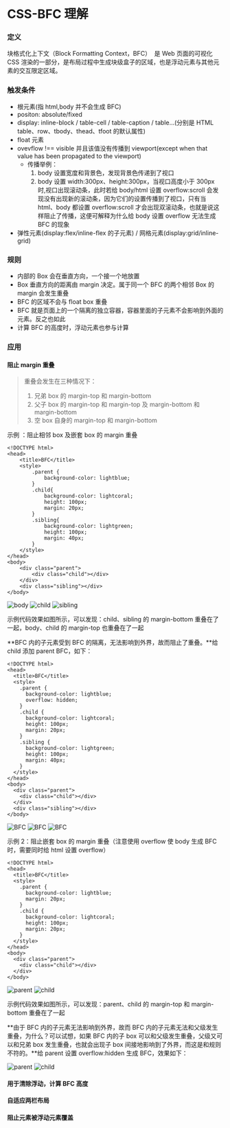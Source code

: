 # CSS-BFC 理解

### 定义

块格式化上下文（Block Formatting Context，BFC）  是 Web 页面的可视化 CSS 渲染的一部分，是布局过程中生成块级盒子的区域，也是浮动元素与其他元素的交互限定区域。

### 触发条件

- 根元素(指 html,body 并不会生成 BFC)
- positon: absolute/fixed
- display: inline-block / table-cell / table-caption / table...(分别是 HTML table、row、tbody、thead、tfoot 的默认属性)
- float 元素
- ovevflow !== visible 并且该值没有传播到 viewport(except when that value has been propagated to the viewport)
  - 传播举例：
    1. body 设置宽度和背景色，发现背景色传递到了视口
    2. body 设置 width:300px、height:300px，当视口高度小于 300px 时,视口出现滚动条，此时若给 body/html 设置 overflow:scroll 会发现没有出现新的滚动条，因为它们的设置传播到了视口，只有当 html、body 都设置 overflow:scroll 才会出现双滚动条，也就是说这样阻止了传播，这便可解释为什么给 body 设置 overflow 无法生成 BFC 的现象
- 弹性元素(display:flex/inline-flex 的子元素) / 网格元素(display:grid/inline-grid)

### 规则

- 内部的 Box 会在垂直方向，一个接一个地放置
- Box 垂直方向的距离由 margin 决定。属于同一个 BFC 的两个相邻 Box 的 margin 会发生重叠
- BFC 的区域不会与 float box 重叠
- BFC 就是页面上的一个隔离的独立容器，容器里面的子元素不会影响到外面的元素。反之也如此
- 计算 BFC 的高度时，浮动元素也参与计算

### 应用

#### 阻止 margin 重叠

> 重叠会发生在三种情况下：
>
> 1. 兄弟 box 的 margin-top 和 margin-bottom
> 2. 父子 box 的 margin-top 和 margin-top 及 margin-bottom 和 margin-bottom
> 3. 空 box 自身的 margin-top 和 margin-bottom

示例 ：阻止相邻 box 及嵌套 box 的 margin 重叠

```
<!DOCTYPE html>
<head>
    <title>BFC</title>
    <style>
        .parent {
            background-color: lightblue;
        }
        .child{
            background-color: lightcoral;
            height: 100px;
            margin: 20px;
        }
        .sibling{
            background-color: lightgreen;
            height: 100px;
            margin: 40px;
        }
    </style>
</head>
<body>
    <div class="parent">
        <div class="child"></div>
    </div>
    <div class="sibling"></div>
</body>
```

![body](../Images/BFC_1.png)
![child](../Images/BFC_2.png)
![sibling](../Images/BFC_3.png)

示例代码效果如图所示，可以发现：child、sibling 的 margin-bottom 重叠在了一起，body、child 的 margin-top 也重叠在了一起

**BFC 内的子元素受到 BFC 的隔离，无法影响到外界，故而阻止了重叠。**给 child 添加 parent BFC，如下：

```
<!DOCTYPE html>
<head>
  <title>BFC</title>
  <style>
    .parent {
      background-color: lightblue;
      overflow: hidden;
    }
    .child {
      background-color: lightcoral;
      height: 100px;
      margin: 20px;
    }
    .sibling {
      background-color: lightgreen;
      height: 100px;
      margin: 40px;
    }
  </style>
</head>
<body>
  <div class="parent">
    <div class="child"></div>
  </div>
  <div class="sibling"></div>
</body>
```

![BFC](../Images/BFC_4.png)
![BFC](../Images/BFC_5.png)
![BFC](../Images/BFC_6.png)

示例 2：阻止嵌套 box 的 margin 重叠（注意使用 overflow 使 body 生成 BFC 时，需要同时给 html 设置 overflow）

```
<!DOCTYPE html>
<head>
  <title>BFC</title>
  <style>
    .parent {
      background-color: lightblue;
      margin: 20px;
    }
    .child {
      background-color: lightcoral;
      height: 100px;
      margin: 20px;
    }
  </style>
</head>
<body>
  <div class="parent">
    <div class="child"></div>
  </div>
</body>

```

![parent](../Images/BFC_7.png)
![child](../Images/BFC_8.png)

示例代码效果如图所示，可以发现：parent、child 的 margin-top 和 margin-bottom 重叠在了一起

**由于 BFC 内的子元素无法影响到外界，故而 BFC 内的子元素无法和父级发生重叠，为什么？可以试想，如果 BFC 内的子 box 可以和父级发生重叠，父级又可以和兄弟 box 发生重叠，也就会出现子 box 间接地影响到了外界，而这是和规则不符的。**给 parent 设置 overflow:hidden 生成 BFC，效果如下：

![parent](../Images/BFC_9.png)
![child](../Images/BFC_10.png)

#### 用于清除浮动，计算 BFC 高度

#### 自适应两栏布局

#### 阻止元素被浮动元素覆盖
